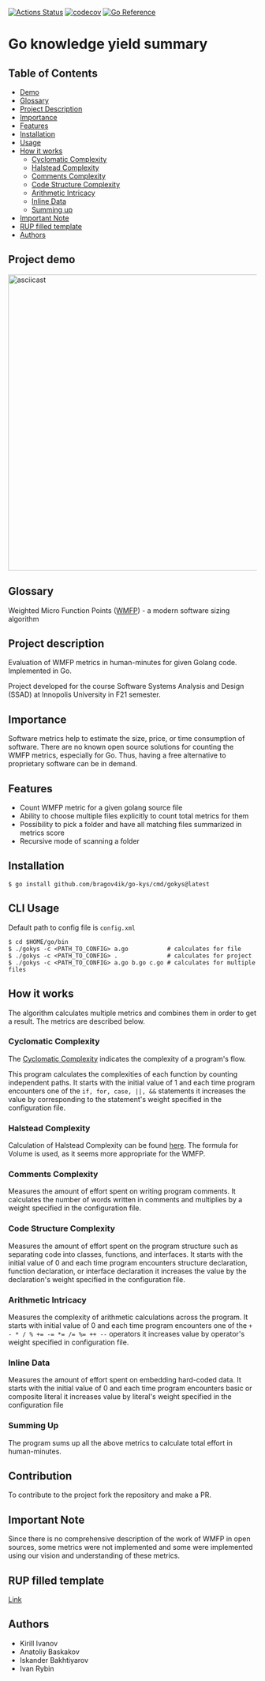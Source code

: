 [![Actions Status](https://github.com/bragov4ik/go-kys/actions/workflows/master.yml/badge.svg)](https://github.com/bragov4ik/go-kys/actions)
[![codecov](https://codecov.io/gh/bragov4ik/go-kys/branch/master/graph/badge.svg)](https://codecov.io/gh/bragov4ik/go-kys)
[![Go Reference](https://pkg.go.dev/badge/github.com/bragov4ik/go-kys.svg)](https://pkg.go.dev/github.com/bragov4ik/go-kys)

# Go knowledge yield summary
## Table of Contents

- [Demo](#project-demo)
- [Glossary](#glossary)
- [Project Description](#project-description)
- [Importance](#importance)
- [Features](#features)
- [Installation](#installation)
- [Usage](#cli-usage)
- [How it works](#how-it-works)
  - [Cyclomatic Complexity](#cyclomatic-complexity)
  - [Halstead Complexity](#halstead-complexity)
  - [Comments Complexity](#comments-complexity)
  - [Code Structure Complexity](#code-structure-complexity)
  - [Arithmetic Intricacy](#arithmetic-intricacy)
  - [Inline Data](#inline-data)
  - [Summing up](#summing-up)
- [Important Note](#important-note)
- [RUP filled template](#rup-filled-template)
- [Authors](#authors)

## Project demo
<img alt="asciicast" src="https://asciinema.org/a/gF52rkEfwDs1TNpK0d8PCNQqq.svg" width="600"/>

## Glossary
Weighted Micro Function Points ([WMFP](https://en.wikipedia.org/wiki/Weighted_Micro_Function_Points)) - a modern software sizing algorithm

## Project description
Evaluation of WMFP metrics in human-minutes for given Golang code. Implemented in Go.

Project developed for the course Software Systems Analysis and Design (SSAD) at Innopolis University in F21 semester.

## Importance
Software metrics help to estimate the size, price, or time consumption of software. There are no known open source solutions for counting the WMFP metrics, especially for Go. Thus, having a free alternative to proprietary software can be in demand.

## Features
* Count WMFP metric for a given golang source file
* Ability to choose multiple files explicitly to count total metrics for them
* Possibility to pick a folder and have all matching files summarized in metrics score
* Recursive mode of scanning a folder

## Installation
```console
$ go install github.com/bragov4ik/go-kys/cmd/gokys@latest
```

## CLI Usage
Default path to config file is `config.xml`
```console
$ cd $HOME/go/bin
$ ./gokys -c <PATH_TO_CONFIG> a.go           # calculates for file
$ ./gokys -c <PATH_TO_CONFIG> .              # calculates for project
$ ./gokys -c <PATH_TO_CONFIG> a.go b.go c.go # calculates for multiple files
```
## How it works
The algorithm calculates multiple metrics and combines them in order to get a result. The metrics are described below.

### Cyclomatic Complexity

The [Cyclomatic Complexity](https://en.wikipedia.org/wiki/Cyclomatic_complexity)
indicates the complexity of a program's flow.

This program calculates the complexities of each function by counting independent paths. It starts with the initial value
of 1 and each time program encounters one of the `if, for, case, ||, &&` statements it increases the value by
corresponding to the statement's weight specified in the configuration file.

### Halstead Complexity
Calculation of Halstead Complexity can be found [here](https://en.wikipedia.org/wiki/Halstead_complexity_measures). The formula
for Volume is used, as it seems more appropriate for the WMFP.

### Comments Complexity
Measures the amount of effort spent on writing program comments. It calculates the number of words written in comments
and multiplies by a weight specified in the configuration file.

### Code Structure Complexity
Measures the amount of effort spent on the program structure such as separating code into classes, functions, and
interfaces. It starts with the initial value of 0 and each time program encounters structure declaration, function
declaration, or interface declaration it increases the value by the declaration's weight specified in the configuration file.

### Arithmetic Intricacy
Measures the complexity of arithmetic calculations across the program. It starts with initial value of 0 and each time
program encounters one of the `+ - * / % += -= *= /= %= ++ --` operators it increases value by operator's weight
specified in configuration file.

### Inline Data
Measures the amount of effort spent on embedding hard-coded data. It starts with the initial value of 0 and each time
program encounters basic or composite literal it increases value by literal's weight specified in the configuration
file

### Summing Up
The program sums up all the above metrics to calculate total effort in human-minutes.

## Contribution
To contribute to the project fork the repository and make a PR.

## Important Note
Since there is no comprehensive description of the work of WMFP in open sources, some metrics were not implemented and some
were implemented using our vision and understanding of these metrics.

## RUP filled template
[Link](https://docs.google.com/document/d/1su-LKhZ33DbZ898iwvInVrTbZTy12idO/edit?usp=sharing&ouid=106194539643127537689&rtpof=true&sd=true)

## Authors
* Kirill Ivanov
* Anatoliy Baskakov
* Iskander Bakhtiyarov
* Ivan Rybin
